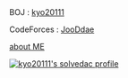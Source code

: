## 
BOJ : [kyo20111](https://www.acmicpc.net/user/kyo20111)

CodeForces : [JooDdae](https://codeforces.com/profile/JooDdae)

[about ME](https://jooddae.github.io/about/)

[![kyo20111's solvedac profile](http://mazassumnida.wtf/api/v2/generate_badge?boj=kyo20111)](https://solved.ac/profile/kyo20111)
